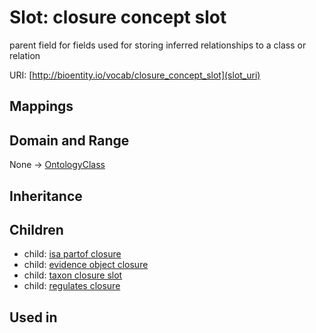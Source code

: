 # Slot: closure concept slot


parent field for fields used for storing inferred relationships to a class or relation

URI: [http://bioentity.io/vocab/closure_concept_slot](slot_uri)
## Mappings

## Domain and Range

None -> [OntologyClass](OntologyClass.md)
## Inheritance

## Children

 *  child: [isa partof closure](isa_partof_closure.md)
 *  child: [evidence object closure](evidence_object_closure.md)
 *  child: [taxon closure slot](taxon_closure_slot.md)
 *  child: [regulates closure](regulates_closure.md)
## Used in

